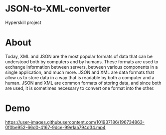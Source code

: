 # JSON-to-XML-converter
Hyperskill project

# About
Today, XML and JSON are the most popular formats of data that can be understood both by computers and by humans. These formats are used to exchange information between servers, between various components in a single application, and much more. JSON and XML are data formats that allow us to store data in a way that is readable by both a computer and a human. JSON and XML are common formats of storing data, and since both are used, it is sometimes necessary to convert one format into the other. 


# Demo


https://user-images.githubusercontent.com/101937186/196734863-0f0be952-66d0-4167-9dce-99e1aa794d34.mp4


